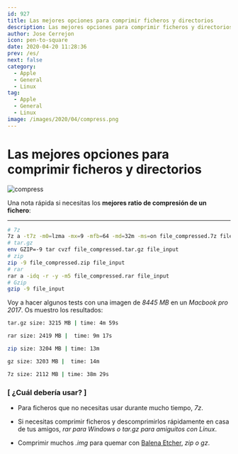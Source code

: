 ```yaml
---
id: 927
title: Las mejores opciones para comprimir ficheros y directorios
description: Las mejores opciones para comprimir ficheros y directorios
author: Jose Cerrejon
icon: pen-to-square
date: 2020-04-20 11:28:36
prev: /es/
next: false
category:
  - Apple
  - General
  - Linux
tag:
  - Apple
  - General
  - Linux
image: /images/2020/04/compress.png
---
```


# Las mejores opciones para comprimir ficheros y directorios

![compress](/images/2020/04/compress.png)

Una nota rápida si necesitas los **mejores ratio de compresión de un fichero**:

- - -

```bash
# 7z
7z a -t7z -m0=lzma -mx=9 -mfb=64 -md=32m -ms=on file_compressed.7z file_input
# tar.gz
env GZIP=-9 tar cvzf file_compressed.tar.gz file_input
# zip
zip -9 file_compressed.zip file_input
# rar
rar a -idq -r -y -m5 file_compressed.rar file_input
# Gzip
gzip -9 file_input
```

Voy a hacer algunos tests con una imagen de *8445 MB* en un *Macbook pro 2017*. Os muestro los resultados:

```bash
tar.gz size: 3215 MB | time: 4m 59s

rar size: 2419 MB |  time: 9m 17s

zip size: 3204 MB | time: 13m

gz size: 3203 MB |  time: 14m

7z size: 2112 MB | time: 38m 29s
```

###  [ ¿Cuál debería usar? ]

* Para ficheros que no necesitas usar durante mucho tiempo, *7z*.

* Si necesitas comprimir ficheros y descomprimirlos rápidamente en casa de tus amigos, *rar para Windows o tar.gz para amiguitos con Linux*.

* Comprimir muchos *.img* para quemar con [Balena Etcher](https://github.com/balena-io/etcher), *zip o gz*.
